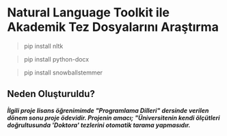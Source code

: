 # Natural Language Toolkit ile Akademik Tez Dosyalarını Araştırma

> pip install nltk

> pip install python-docx

> pip install snowballstemmer

## Neden Oluşturuldu?

***İlgili proje lisans öğrenimimde "Programlama Dilleri" dersinde verilen dönem sonu proje ödevidir. Projenin amacı; "Üniversitenin kendi ölçütleri doğrultusunda 'Doktora' tezlerini otomatik tarama yapmasıdır.***



